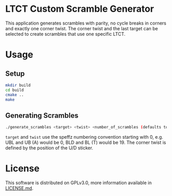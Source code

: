 # LTCT Custom Scramble Generator

This application generates scrambles with parity, no cycle breaks in corners and exactly one corner twist. The corner twist and the last target can be selected to create scrambles that use one specific LTCT.

# Usage

## Setup

```bash
mkdir build
cd build
cmake ..
make
```

## Generating Scrambles

```bash
./generate_scrambles <target> <twist> <number_of_scrambles (defaults to 10)>
```

`target` and `twist` use the speffz numbering convention starting with 0, e.g. UBL and UB (A) would be 0, BLD and BL (T) would be 19. The corner twist is defined by the position of the U/D sticker.



# License

This software is distributed on GPLv3.0, more information available in [LICENSE.md](LICENSE.md).
